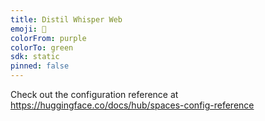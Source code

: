 ```yaml
---
title: Distil Whisper Web
emoji: 👀
colorFrom: purple
colorTo: green
sdk: static
pinned: false
---
```


Check out the configuration reference at https://huggingface.co/docs/hub/spaces-config-reference
